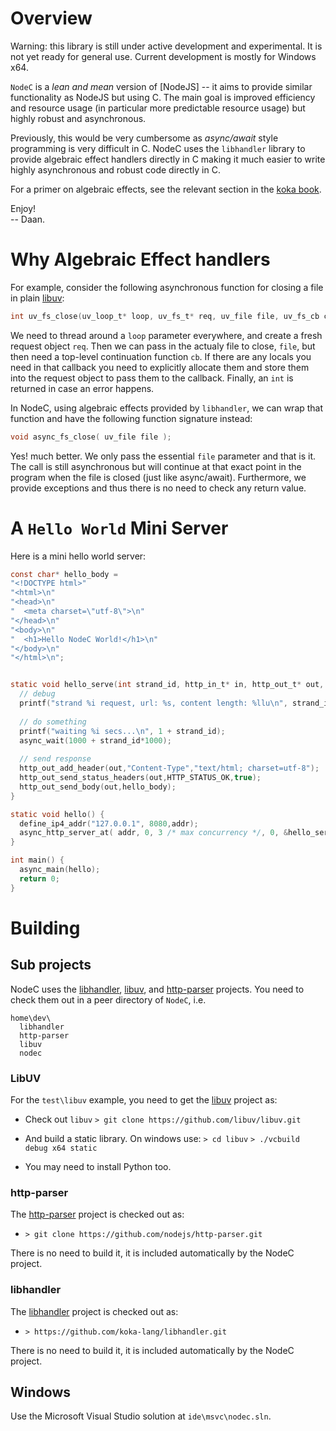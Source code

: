 <!--madoko
Title         : NodeC
Author        : Daan Leijen
Logo          : True
code {
  background-color: #EEE;
}
[TITLE]
-->

# Overview

Warning: this library is still under active development and experimental.
It is not yet ready for general use. Current development is mostly for Windows x64.

`NodeC` is a _lean and mean_ version of [NodeJS] -- it aims to provide
similar functionality as NodeJS but using C. The main goal is improved
efficiency and resource usage (in particular more predictable resource
usage) but highly robust and asynchronous. 

Previously, this would be very cumbersome as _async/await_ style programming 
is very difficult in C. NodeC uses the `libhandler` library to provide algebraic 
effect handlers directly in C making it much easier to write highly asynchronous
and robust code directly in C. 

For a primer on algebraic effects, see the relevant section in the [koka book].

Enjoy!\
-- Daan.

[tr]: https://www.microsoft.com/en-us/research/publication/implementing-algebraic-effects-c
[koka book]: https://bit.do/kokabook


# Why Algebraic Effect handlers

For example, consider the following asynchronous function for closing a file
in plain [libuv]:
```C
int uv_fs_close(uv_loop_t* loop, uv_fs_t* req, uv_file file, uv_fs_cb cb);
```
We need to thread around a `loop` parameter everywhere, and create a fresh request 
object `req`. Then we can pass in the actualy file to close, `file`, but then need
a top-level continuation function `cb`. If there are any locals you need in that
callback you need to explicitly allocate them and store them into the request object
to pass them to the callback. Finally, an `int` is returned in case an error happens.

In NodeC, using algebraic effects provided by `libhandler`, we can wrap that 
function and have the following function signature instead:
```C
void async_fs_close( uv_file file );
```
Yes! much better. We only pass the essential `file` parameter and that is it. 
The call is still asynchronous but will continue at that exact point in the
program when the file is closed (just like async/await). Furthermore, we provide
exceptions and thus there is no need to check any return value.


# A `Hello World` Mini Server

Here is a mini hello world server:
```C
const char* hello_body =
"<!DOCTYPE html>"
"<html>\n"
"<head>\n"
"  <meta charset=\"utf-8\">\n"
"</head>\n"
"<body>\n"
"  <h1>Hello NodeC World!</h1>\n"
"</body>\n"
"</html>\n";


static void hello_serve(int strand_id, http_in_t* in, http_out_t* out, lh_value arg) {
  // debug
  printf("strand %i request, url: %s, content length: %llu\n", strand_id, http_in_url(in), http_in_content_length(in));
  
  // do something
  printf("waiting %i secs...\n", 1 + strand_id); 
  async_wait(1000 + strand_id*1000);
  
  // send response
  http_out_add_header(out,"Content-Type","text/html; charset=utf-8");
  http_out_send_status_headers(out,HTTP_STATUS_OK,true);
  http_out_send_body(out,hello_body);
}

static void hello() {
  define_ip4_addr("127.0.0.1", 8080,addr);
  async_http_server_at( addr, 0, 3 /* max concurrency */, 0, &hello_serve, lh_value_null );
}

int main() {
  async_main(hello);
  return 0;
}
```


# Building

## Sub projects

NodeC uses the [libhandler], [libuv], and [http-parser] projects.
You need to check them out in a peer directory of `NodeC`, i.e.
```
home\dev\
  libhandler
  http-parser
  libuv
  nodec
```


### LibUV

For the `test\libuv` example, you need to get the [libuv] project as:

* Check out `libuv`
  `> git clone https://github.com/libuv/libuv.git`

* And build a static library. On windows use:
  `> cd libuv`
  `> ./vcbuild debug x64 static`

* You may need to install Python too.


### http-parser

The [http-parser] project is checked out as:

* `> git clone https://github.com/nodejs/http-parser.git`

There is no need to build it, it is included automatically by the NodeC project.


### libhandler


The [libhandler] project is checked out as:

* `> https://github.com/koka-lang/libhandler.git`

There is no need to build it, it is included automatically by the NodeC project.


## Windows

Use the Microsoft Visual Studio solution at `ide\msvc\nodec.sln`.


[libuv]: https://github.com/libuv/libuv
[http-parser]: https://github.com/nodejs/http-parser
[libhandler]: https://github.com/koka-lang/libhandler